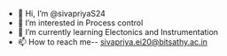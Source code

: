 - 👋 Hi, I’m @sivapriyaS24
- 👀 I’m interested in Process control 
- 🌱 I’m currently learning Electonics and Instrumentation 
- 📫 How to reach me-- sivapriya.ei20@bitsathy.ac.in

<!---
sivapriyaS24/sivapriyaS24 is a ✨ special ✨ repository because its `README.md` (this file) appears on your GitHub profile.
You can click the Preview link to take a look at your changes.
--->
